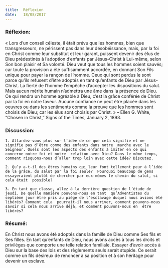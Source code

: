 ```yaml
---
title:  Réflexion
date:   18/08/2017
---
```


### Réflexion:

« Lors d’un conseil céleste, il était prévu que les hommes, bien que transgresseurs, ne périssent pas dans leur  désobéissance, mais, par la foi en Christ comme leur substitut et leur garant, puissent devenir des élus de Dieu  prédestinés à l’adoption d’enfants par Jésus-Christ à Lui-même, selon Son bon plaisir et Sa volonté. Dieu veut  que tous les hommes soient sauvés; car toute la provision a été suffisamment accordée, en donnant Son Fils  unique pour payer la rançon de l’homme. Ceux qui sont perdus le sont parce qu’ils refusent d’être adoptés en  tant qu’enfants de Dieu par Jésus-Christ. La fierté de l’homme l’empêche d’accepter les dispositions du salut.  Mais aucun mérite humain n’admettra une âme dans la présence de Dieu. Ce qui rendra un homme agréable à Dieu, c’est la grâce conférée de Christ par la foi en notre faveur. Aucune confiance ne peut être placée dans les  oeuvres ou dans les sentiments comme la preuve que les hommes sont choisis de Dieu; car les élus sont choisis par Christ. » – Ellen G. White, “Chosen in Christ,” Signs of the Times, January 2, 1893.

### Discussion:

`1. Attardez-vous plus sur l’idée de ce que cela signifie et ne signifie pas d’être comme des enfants dans notre  marche avec le Seigneur. Quels sont les aspects des enfants à imiter en ce qui concerne notre foi et notre  relation avec Dieu? Dans le même temps, comment risquons-nous d’aller trop loin avec cette idée? Discutez.`

`2. Qu’y a-t-il des êtres humains qui leur font tellement peur à l’idée de la grâce, du salut par la foi seule?  Pourquoi beaucoup de gens essayeraient plutôt de chercher par eux-mêmes le chemin du salut, si cela était  possible? `

`3. En tant que classe, allez à la dernière question de l’étude de jeudi. De quelle manière pouvons-nous en tant  qu’Adventistes du septième jour être pris au piège de l’esclavage duquel nous avions été libérés? Comment cela  pourrait-il nous arriver, comment pouvons-nous savoir si cela nous arrive déjà, et comment pouvons-nous en  être libérés?`

### Résumé: 

En Christ nous avons été adoptés dans la famille de Dieu comme Ses fils et Ses filles. En tant qu’enfants de  Dieu, nous avons accès à tous les droits et privilèges que comporte une telle relation familiale. Essayer d’avoir  accès à Dieu sur la base des lois et des règlements seuls serait stupide. Ce serait comme un fils désireux de  renoncer à sa position et à son héritage pour devenir un esclave. 